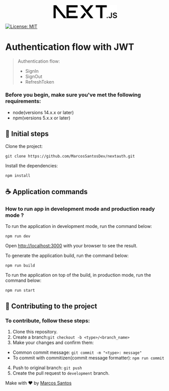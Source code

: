 <div align="center">
    <img src="./public/next.svg" width="200" alt="Logo Nexjs">
</div>

[![License: MIT](https://img.shields.io/badge/License-MIT-blue.svg)](https://opensource.org/licenses/MIT)

# Authentication flow with JWT

> Authentication flow:
> - SignIn
> - SignOut
> - RefreshToken


### Before you begin, make sure you've met the following requirements:

- node(versions 14.x.x or later)
- npm(versions 5.x.x or later)

## 🚀 Initial steps

Clone the project:

```
git clone https://github.com/MarcosSantosDev/nextauth.git
```

Install the dependencies:

```
npm install
```

## ☕ Application commands

### How to run app in development mode and production ready mode ?

To run the application in development mode, run the command below:

```
npm run dev
```

Open [http://localhost:3000](http://localhost:3000) with your browser to see the result.

To generate the application build, run the command below:

```
npm run build
```

To run the application on top of the build, in production mode, run the command below:

```
npm run start
```

## 🤝 Contributing to the project

### To contribute, follow these steps:

1. Clone this repository.
2. Create a branch:`git checkout -b <type>/<branch_name>`
3. Make your changes and confirm them:

- Common commit message: `git commit -m "<type>: message"`
- To commit with commitizen(commit message formatter): `npm run commit`

4. Push to original branch: `git push`
5. Create the pull request to `development` branch.

Make with :heart: by [Marcos Santos](https://github.com/MarcosSantosDev)

